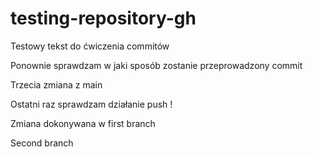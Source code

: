 # testing-repository-gh

Testowy tekst do ćwiczenia commitów

Ponownie sprawdzam w jaki sposób zostanie przeprowadzony commit

Trzecia zmiana z main

Ostatni raz sprawdzam działanie push !

Zmiana dokonywana w first branch

Second branch